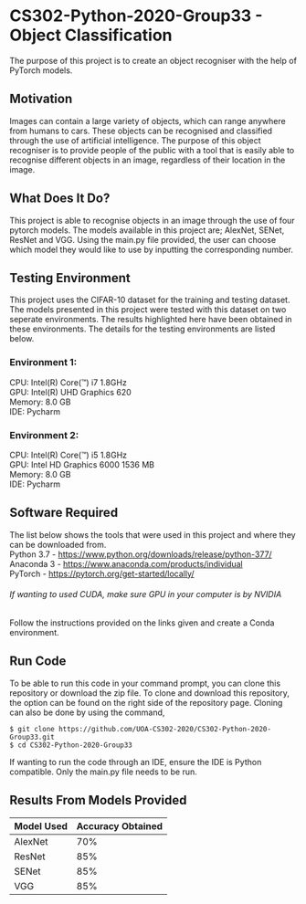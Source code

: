 # CS302-Python-2020-Group33 - Object Classification #

The purpose of this project is to create an object recogniser with the help of PyTorch models. 

## Motivation ##

Images can contain a large variety of objects, which can range anywhere from humans to cars. These objects can be recognised 
and classified through the use of artificial intelligence. The purpose of this object recogniser is to provide people of the
public with a tool that is easily able to recognise different objects in an image, regardless of their location in the image.

## What Does It Do? ##
This project is able to recognise objects in an image through the use of four pytorch models. The models available in this project are; AlexNet, SENet, ResNet and VGG. Using the main.py file provided, the user can choose which model they would like to use by inputting the corresponding number.

## Testing Environment ##
This project uses the CIFAR-10 dataset for the training and testing dataset. The models presented in this project were tested with this dataset on two seperate environments. The results highlighted here have been 
obtained in these environments. The details for the testing environments 
are listed below. <br />
### Environment 1: <br />
CPU: Intel(R) Core(™) i7 1.8GHz <br />
GPU: Intel(R) UHD Graphics 620 <br />
Memory: 8.0 GB <br />
IDE: Pycharm <br />
### Environment 2: <br />
CPU: Intel(R) Core(™) i5 1.8GHz <br />
GPU: Intel HD Graphics 6000 1536 MB <br />
Memory: 8.0 GB <br />
IDE: Pycharm <br />

## Software Required ##
The list below shows the tools that were used in this project and where they can be downloaded from. <br />
Python 3.7 - https://www.python.org/downloads/release/python-377/ <br />
Anaconda 3 - https://www.anaconda.com/products/individual <br />
PyTorch - https://pytorch.org/get-started/locally/
###### If wanting to used CUDA, make sure GPU in your computer is by NVIDIA ######
Follow the instructions provided on the links given and create a Conda environment.

## Run Code ##
To be able to run this code in your command prompt, you can clone this repository or download the zip file. To clone and 
download this repository, the option can be found on the right side of the repository page. Cloning can also be done by 
using the command, <br />
``` 
$ git clone https://github.com/UOA-CS302-2020/CS302-Python-2020-Group33.git 
$ cd CS302-Python-2020-Group33
```
If wanting to run the code through an IDE, ensure the IDE is Python compatible. Only the main.py file needs to be run. 
## Results From Models Provided ##
| Model Used | Accuracy Obtained |
| ---------- | ----------------- |
| AlexNet    | 70%               |
| ResNet     | 85%               |
| SENet      | 85%               |
| VGG        | 85%               |



 



